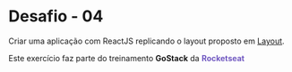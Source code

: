 # Desafio - 04

Criar uma aplicação com ReactJS replicando o layout proposto em <a href='https://www.figma.com/file/GmcfMBcX3wuqUDxO9V0ltO/layout?node-id=0%3A2'>Layout</a>.

Este exercício faz parte do treinamento <strong>GoStack</strong> da <strong style="color:#7159c1">Rocketseat</strong>